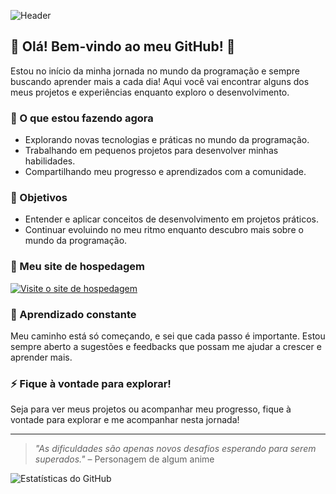 ![Header](https://telegra.ph/file/8927b0af27587336549c5.jpg)

## 🌟 Olá! Bem-vindo ao meu GitHub! 🌟

Estou no início da minha jornada no mundo da programação e sempre buscando aprender mais a cada dia! Aqui você vai encontrar alguns dos meus projetos e experiências enquanto exploro o desenvolvimento.

### 🚀 O que estou fazendo agora
- Explorando novas tecnologias e práticas no mundo da programação.
- Trabalhando em pequenos projetos para desenvolver minhas habilidades.
- Compartilhando meu progresso e aprendizados com a comunidade.

### 🎯 Objetivos
- Entender e aplicar conceitos de desenvolvimento em projetos práticos.
- Continuar evoluindo no meu ritmo enquanto descubro mais sobre o mundo da programação.

### 🔗 Meu site de hospedagem
[![Visite o site de hospedagem](https://img.shields.io/badge/Visite%20meu%20site-nexfuture-brightgreen)](https://loja.nexfuture.com.br)

### 📖 Aprendizado constante
Meu caminho está só começando, e sei que cada passo é importante. Estou sempre aberto a sugestões e feedbacks que possam me ajudar a crescer e aprender mais.

### ⚡ Fique à vontade para explorar!

Seja para ver meus projetos ou acompanhar meu progresso, fique à vontade para explorar e me acompanhar nesta jornada!

---

> *"As dificuldades são apenas novos desafios esperando para serem superados."* – Personagem de algum anime

![Estatísticas do GitHub](https://github-readme-stats.vercel.app/api?username=ddblackt&show_icons=true&theme=tokyonight)
